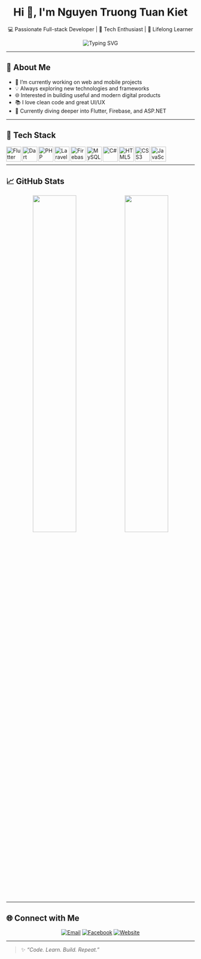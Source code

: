 <h1 align="center">Hi 👋, I'm Nguyen Truong Tuan Kiet</h1>
<p align="center">
  💻 Passionate Full-stack Developer | 🚀 Tech Enthusiast | 🌱 Lifelong Learner
</p>

<div align="center">
  <img src="https://readme-typing-svg.herokuapp.com?font=Fira+Code&size=22&duration=4000&pause=1000&color=1ABC9C&center=true&vCenter=true&width=500&lines=Welcome+to+my+GitHub!;I'm+a+developer+who+loves+building+things.;Exploring+web+%26+mobile+technologies!" alt="Typing SVG" />
</div>

---

## 🚀 About Me

- 🔭 I’m currently working on web and mobile projects
- 💡 Always exploring new technologies and frameworks
- 🌐 Interested in building useful and modern digital products
- 📚 I love clean code and great UI/UX
- 🧠 Currently diving deeper into Flutter, Firebase, and ASP.NET

---

## 🧰 Tech Stack

<img align="left" alt="Flutter" width="40px" src="https://cdn.jsdelivr.net/gh/devicons/devicon/icons/flutter/flutter-original.svg" />
<img align="left" alt="Dart" width="40px" src="https://cdn.jsdelivr.net/gh/devicons/devicon/icons/dart/dart-original.svg" />
<img align="left" alt="PHP" width="40px" src="https://cdn.jsdelivr.net/gh/devicons/devicon/icons/php/php-original.svg" />
<img align="left" alt="Laravel" width="40px" src="https://cdn.jsdelivr.net/gh/devicons/devicon/icons/laravel/laravel-plain.svg" />
<img align="left" alt="Firebase" width="40px" src="https://cdn.jsdelivr.net/gh/devicons/devicon/icons/firebase/firebase-plain.svg" />
<img align="left" alt="MySQL" width="40px" src="https://cdn.jsdelivr.net/gh/devicons/devicon/icons/mysql/mysql-original.svg" />
<img align="left" alt="C#" width="40px" src="https://cdn.jsdelivr.net/gh/devicons/devicon/icons/csharp/csharp-original.svg" />
<img align="left" alt="HTML5" width="40px" src="https://cdn.jsdelivr.net/gh/devicons/devicon/icons/html5/html5-original.svg" />
<img align="left" alt="CSS3" width="40px" src="https://cdn.jsdelivr.net/gh/devicons/devicon/icons/css3/css3-original.svg" />
<img align="left" alt="JavaScript" width="40px" src="https://cdn.jsdelivr.net/gh/devicons/devicon/icons/javascript/javascript-original.svg" />
<br><br>

---

## 📈 GitHub Stats

<p align="center">
  <img src="https://github-readme-stats.vercel.app/api?username=your-github-username&show_icons=true&theme=tokyonight" width="48%" />
  <img src="https://github-readme-streak-stats.herokuapp.com/?user=your-github-username&theme=tokyonight" width="48%" />
</p>

---

## 🌐 Connect with Me

<p align="center">
  <a href="mailto:nguyentruongtuankiet8503@gmail.com"><img alt="Email" src="https://img.shields.io/badge/Email-D14836?style=for-the-badge&logo=gmail&logoColor=white" /></a>
  <a href="https://www.facebook.com/tuan.kiet.260163/"><img alt="Facebook" src="https://img.shields.io/badge/Facebook-1877F2?style=for-the-badge&logo=facebook&logoColor=white" /></a>
  <a href="https://your-website.com"><img alt="Website" src="https://img.shields.io/badge/Portfolio-222222?style=for-the-badge&logo=github&logoColor=white" /></a>
</p>

---

> ✨ *“Code. Learn. Build. Repeat.”*

